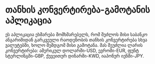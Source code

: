 # თანხის კონვერტირება-გამოტანის აპლიკაცია


  ეს აპლიკაცია ეხმარება მომხმარებელს, რომ შეძლოს მისი საბანკო ანგარიშიდან გარკვეული რაოდენობის თანხის კონვერტირება სხვა ვალუტებში, ხოლო შემდგომ მისი გამოტანა.
მას შეუძლია ლარის კონვერტირება: ამერიკულ დოლარში-USD, ევროში-EUR, ფუნტ სტერლინგში-GBP, ქუვეითურ დინარში-KWD, იაპონურ იენში-JPY.
